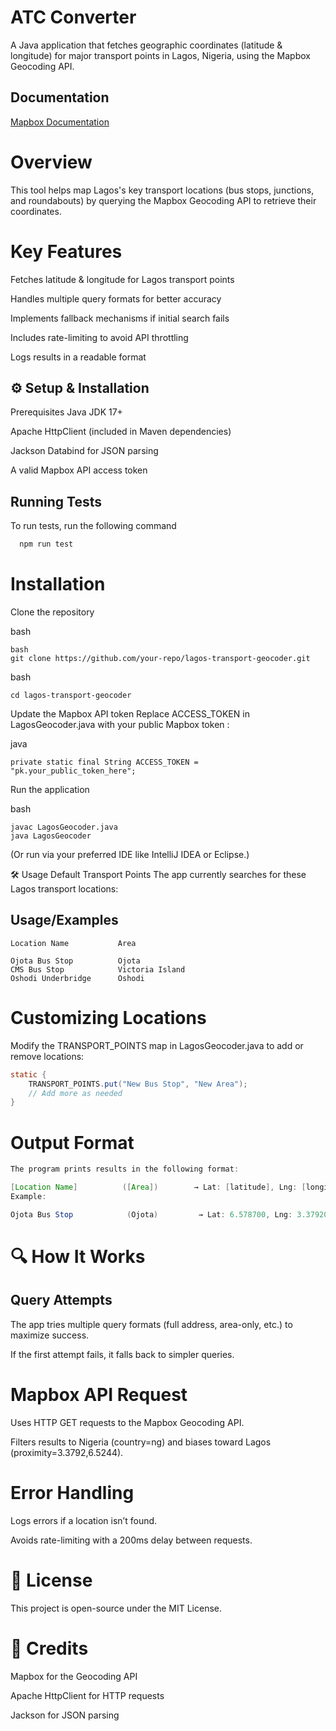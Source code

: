
# ATC Converter


A Java application that fetches geographic coordinates (latitude & longitude) for major transport points in Lagos, Nigeria, using the Mapbox Geocoding API.


## Documentation

[Mapbox Documentation](https://docs.mapbox.com/)


# Overview


This tool helps map Lagos's key transport locations (bus stops, junctions, and roundabouts) by querying the Mapbox Geocoding API to retrieve their coordinates.

# Key Features

Fetches latitude & longitude for Lagos transport points

Handles multiple query formats for better accuracy

Implements fallback mechanisms if initial search fails

Includes rate-limiting to avoid API throttling

Logs results in a readable format



## ⚙ Setup & Installation
Prerequisites
Java JDK 17+

Apache HttpClient (included in Maven dependencies)

Jackson Databind for JSON parsing

A valid Mapbox API access token





## Running Tests

To run tests, run the following command

```bash
  npm run test
```

# Installation
Clone the repository

bash
```
bash
git clone https://github.com/your-repo/lagos-transport-geocoder.git
```

bash
```
cd lagos-transport-geocoder
```
Update the Mapbox API token
Replace ACCESS_TOKEN in LagosGeocoder.java with your public Mapbox token :

java
```
private static final String ACCESS_TOKEN = "pk.your_public_token_here";
```

Run the application

bash
```
javac LagosGeocoder.java
java LagosGeocoder
```
(Or run via your preferred IDE like IntelliJ IDEA or Eclipse.)


🛠️ Usage
Default Transport Points
The app currently searches for these Lagos transport locations:

## Usage/Examples

```
Location Name           Area

Ojota Bus Stop	        Ojota
CMS Bus Stop	        Victoria Island
Oshodi Underbridge	    Oshodi
```

# Customizing Locations
Modify the TRANSPORT_POINTS map in LagosGeocoder.java to add or remove locations:

```java
static {
    TRANSPORT_POINTS.put("New Bus Stop", "New Area");
    // Add more as needed
}
```

# Output Format

```java
The program prints results in the following format:

[Location Name]          ([Area])        → Lat: [latitude], Lng: [longitude]
Example:

Ojota Bus Stop            (Ojota)         → Lat: 6.578700, Lng: 3.379200
```




# 🔍 How It Works

## Query Attempts

The app tries multiple query formats (full address, area-only, etc.) to maximize success.

If the first attempt fails, it falls back to simpler queries.


# Mapbox API Request

Uses HTTP GET requests to the Mapbox Geocoding API.

Filters results to Nigeria (country=ng) and biases toward Lagos (proximity=3.3792,6.5244).

# Error Handling

Logs errors if a location isn’t found.

Avoids rate-limiting with a 200ms delay between requests.

# 📜 License
This project is open-source under the MIT License.

# 🙏 Credits
Mapbox for the Geocoding API

Apache HttpClient for HTTP requests

Jackson for JSON parsing
